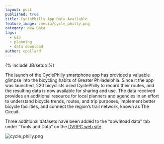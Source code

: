 ```yaml
---
layout: post
published: true
title: CyclePhilly App Data Available
feature_image: /media/cycle_philly.png
category: New Data
tags: 
  - GIS
  - planning
  - data download
author: cpollard
---
```



{% include JB/setup %}

The launch of the CyclePhilly smartphone app has provided a valuable glimpse into the bicycling habits of Greater Philadelphia. Since it the app was launched, 220 bicyclists used CyclePhilly to record their routes, and the resulting data is now available for sharing and use. The data received provides an additional resource for local planners and agencies in an effort to understand bicycle trends, routes, and trip purposes, implement better bicycle facilities, and connect the region’s trail network, known as The Circuit.

Three additional datasets have been added to the “download data” tab under “Tools and Data” on the [DVRPC web site](http://www.dvrpc.org/webmaps/CyclePhilly/).

![cycle_philly.png]({{site.baseurl}}/media/cycle_philly.png)
